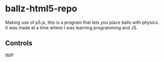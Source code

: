 # ballz-html5-repo
Making use of p5.js, this is a program that lets you place balls with physics.
It was made at a time where I was learning programming and JS.

## Controls
WIP
